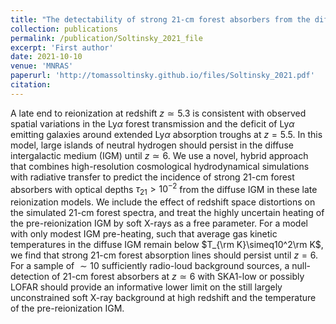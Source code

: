 ```yaml
---
title: "The detectability of strong 21-cm forest absorbers from the diffuse intergalactic medium in late reionization models"
collection: publications
permalink: /publication/Soltinsky_2021_file
excerpt: 'First author'
date: 2021-10-10
venue: 'MNRAS'
paperurl: 'http://tomassoltinsky.github.io/files/Soltinsky_2021.pdf'
citation: 
---
```


A late end to reionization at redshift $z\simeq5.3$ is consistent with observed spatial variations in the Ly$\alpha$ forest transmission and the deficit of Ly$\alpha$ emitting galaxies around extended Ly$\alpha$ absorption troughs at $z=5.5$. In this model, large islands of neutral hydrogen should persist in the diffuse intergalactic medium (IGM) until $z\simeq6$. We use a novel, hybrid approach that combines high-resolution cosmological hydrodynamical simulations with radiative transfer to predict the incidence of strong 21-cm forest absorbers with optical depths $\tau_{21}>10^{-2}$ from the diffuse IGM in these late reionization models. We include the effect of redshift space distortions on the simulated 21-cm forest spectra, and treat the highly uncertain heating of the pre-reionization IGM by soft X-rays as a free parameter. For a model with only modest IGM pre-heating, such that average gas kinetic temperatures in the diffuse IGM remain below $T_{\rm K}\simeq10^2\rm K$, we find that strong 21-cm forest absorption lines should persist until $z=6$. For a sample of $\sim10$ sufficiently radio-loud background sources, a null-detection of 21-cm forest absorbers at $z\simeq6$ with SKA1-low or possibly LOFAR should provide an informative lower limit on the still largely unconstrained soft X-ray background at high redshift and the temperature of the pre-reionization IGM.

